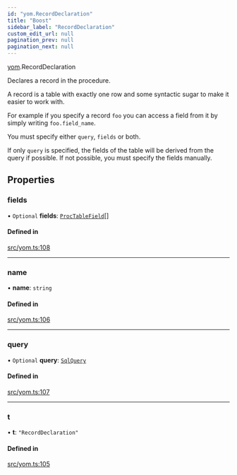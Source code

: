```yaml
---
id: "yom.RecordDeclaration"
title: "Boost"
sidebar_label: "RecordDeclaration"
custom_edit_url: null
pagination_prev: null
pagination_next: null
---
```


[yom](../namespaces/yom.md).RecordDeclaration

Declares a record in the procedure.

A record is a table with exactly one row and some syntactic sugar to make it easier to work with.

For example if you specify a record `foo` you can access a field from it by simply writing `foo.field_name`.

You must specify either `query`, `fields` or both.

If only `query` is specified, the fields of the table will be derived from the query if possible.
If not possible, you must specify the fields manually.

## Properties

### fields

• `Optional` **fields**: [`ProcTableField`](yom.ProcTableField.md)[]

#### Defined in

[src/yom.ts:108](https://github.com/yolmio/boost/blob/b239488/src/yom.ts#L108)

___

### name

• **name**: `string`

#### Defined in

[src/yom.ts:106](https://github.com/yolmio/boost/blob/b239488/src/yom.ts#L106)

___

### query

• `Optional` **query**: [`SqlQuery`](../namespaces/yom.md#sqlquery)

#### Defined in

[src/yom.ts:107](https://github.com/yolmio/boost/blob/b239488/src/yom.ts#L107)

___

### t

• **t**: ``"RecordDeclaration"``

#### Defined in

[src/yom.ts:105](https://github.com/yolmio/boost/blob/b239488/src/yom.ts#L105)

